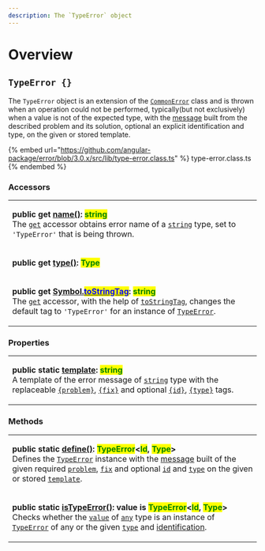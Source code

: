 ```yaml
---
description: The `TypeError` object
---
```


# Overview

## `TypeError {}`

The `TypeError` object is an extension of the [`CommonError`](broken-reference) class and is thrown when an operation could not be performed, typically(but not exclusively) when a value is not of the expected type, with the [message](../commonerror/accessors/get-message.md) built from the described problem and its solution, optional an explicit identification and type, on the given or stored template.

{% embed url="https://github.com/angular-package/error/blob/3.0.x/src/lib/type-error.class.ts" %}
type-error.class.ts
{% endembed %}

### Accessors

|                                                                                                                                                                                                                                                                                                                                                                                                                                                                                                                                                                                                                                                                                                                                                    |
| -------------------------------------------------------------------------------------------------------------------------------------------------------------------------------------------------------------------------------------------------------------------------------------------------------------------------------------------------------------------------------------------------------------------------------------------------------------------------------------------------------------------------------------------------------------------------------------------------------------------------------------------------------------------------------------------------------------------------------------------------- |
| <p><strong>public get</strong> <a href="accessors/get-name.md"><strong>name()</strong></a><strong>: </strong><mark style="color:green;"><strong>string</strong></mark><br>The <a href="https://developer.mozilla.org/en-US/docs/Web/JavaScript/Reference/Functions/get"><code>get</code></a> accessor obtains error name of a <a href="https://developer.mozilla.org/en-US/docs/Web/JavaScript/Reference/Global_Objects/String"><code>string</code></a> type, set to <code>'TypeError'</code> that is being thrown.</p>                                                                                                                                                                                                                            |
| <p><strong>public get</strong> <a href="accessors/get-type.md"><strong>type()</strong></a><strong>: </strong><mark style="color:green;"><strong>Type</strong></mark><strong> | </strong><mark style="color:green;"><strong>undefined</strong></mark><br>The <a href="https://developer.mozilla.org/en-US/docs/Web/JavaScript/Reference/Functions/get"><code>get</code></a> accessor obtains the type of generic type variable <a href="generic-type-variables.md#typeerror-less-than-id-type-greater-than-1"><code>Type</code></a> that causes an error to be thrown(or not thrown) if set, otherwise returns <a href="https://developer.mozilla.org/en-US/docs/Web/JavaScript/Reference/Global_Objects/undefined"><code>undefined</code></a>.</p> |
| <p><strong>public get</strong> <a href="accessors/get-symbol.tostringtag.md"><strong>[Symbol.</strong><mark style="color:blue;"><strong>toStringTag</strong></mark><strong>]()</strong></a><strong>: </strong><mark style="color:green;"><strong>string</strong></mark><br>The <a href="https://developer.mozilla.org/en-US/docs/Web/JavaScript/Reference/Functions/get"><code>get</code></a> accessor, with the help of <a href="https://developer.mozilla.org/en-US/docs/Web/JavaScript/Reference/Global_Objects/Symbol/toStringTag"><code>toStringTag</code></a>, changes the default tag to <code>'TypeError'</code> for an instance of <a href="broken-reference"><code>TypeError</code></a>.</p>                                             |

### Properties

|                                                                                                                                                                                                                                                                                                                                                                                                                                                                                                                                                                                                                                                                                                                                                        |
| ------------------------------------------------------------------------------------------------------------------------------------------------------------------------------------------------------------------------------------------------------------------------------------------------------------------------------------------------------------------------------------------------------------------------------------------------------------------------------------------------------------------------------------------------------------------------------------------------------------------------------------------------------------------------------------------------------------------------------------------------------ |
| <p><strong>public static</strong> <a href="properties/static-template.md"><strong>template</strong></a><strong>: </strong><mark style="color:green;"><strong>string</strong></mark><br>A template of the error message of <a href="https://developer.mozilla.org/en-US/docs/Web/JavaScript/Reference/Global_Objects/String"><code>string</code></a> type with the replaceable <a href="../commonerror/properties/static-template.md#problem"><code>{problem}</code></a>, <a href="../commonerror/properties/static-template.md#fix"><code>{fix}</code></a> and optional <a href="../commonerror/properties/static-template.md#id"><code>{id}</code></a>, <a href="../commonerror/properties/static-template.md#type"><code>{type}</code></a> tags.</p> |

### Methods

|                                                                                                                                                                                                                                                                                                                                                                                                                                                                                                                                                                                                                                                                                                                                                                                                                                                                                                                                                                                  |
| -------------------------------------------------------------------------------------------------------------------------------------------------------------------------------------------------------------------------------------------------------------------------------------------------------------------------------------------------------------------------------------------------------------------------------------------------------------------------------------------------------------------------------------------------------------------------------------------------------------------------------------------------------------------------------------------------------------------------------------------------------------------------------------------------------------------------------------------------------------------------------------------------------------------------------------------------------------------------------- |
| <p><strong>public static</strong> <a href="methods/static-define.md"><strong>define()</strong></a><strong>: </strong><mark style="color:green;"><strong>TypeError</strong></mark><strong>&#x3C;</strong><mark style="color:green;"><strong>Id</strong></mark><strong>, </strong><mark style="color:green;"><strong>Type</strong></mark><strong>></strong><br><strong></strong>Defines the <a href="broken-reference"><code>TypeError</code></a> instance with the <a href="../commonerror/accessors/get-message.md">message</a> built of the given required <a href="methods/static-define.md#problem-string"><code>problem</code></a>, <a href="methods/static-define.md#fix-string"><code>fix</code></a> and optional <a href="methods/static-define.md#id-id"><code>id</code></a> and <a href="methods/static-define.md#type-type"><code>type</code></a> on the given or stored <a href="methods/static-define.md#template-typeerror.template"><code>template</code></a>.</p> |
| <p><strong>public static</strong> <a href="methods/static-istypeerror.md"><strong>isTypeError()</strong></a><strong>: value is </strong><mark style="color:green;"><strong>TypeError</strong></mark><strong>&#x3C;</strong><mark style="color:green;"><strong>Id</strong></mark><strong>, </strong><mark style="color:green;"><strong>Type</strong></mark><strong>></strong><br><strong></strong>Checks whether the <a href="methods/static-istypeerror.md#value-any"><code>value</code></a> of <a href="https://www.typescriptlang.org/docs/handbook/basic-types.html#any"><code>any</code></a> type is an instance of <a href="broken-reference"><code>TypeError</code></a> of any or the given <a href="methods/static-istypeerror.md#type-type"><code>type</code></a> and <a href="methods/static-istypeerror.md#id-id">identification</a>.</p>                                                                                                                              |
